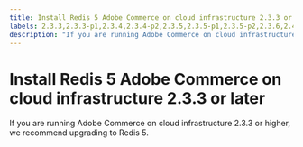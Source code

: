```yaml
---
title: Install Redis 5 Adobe Commerce on cloud infrastructure 2.3.3 or later
labels: 2.3.3,2.3.3-p1,2.3.4,2.3.4-p2,2.3.5,2.3.5-p1,2.3.5-p2,2.3.6,2.4.0,Magento Commerce Cloud,Redis,Redis 5,best practices,Adobe Commerce,cloud infrastructure
description: "If you are running Adobe Commerce on cloud infrastructure 2.3.3 or higher, we recommend upgrading to Redis 5."
---
```


# Install Redis 5 Adobe Commerce on cloud infrastructure 2.3.3 or later

If you are running Adobe Commerce on cloud infrastructure 2.3.3 or higher, we recommend upgrading to Redis 5. 
